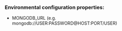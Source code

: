 ### Environmental configuration properties:
- MONGODB_URL (e.g. mongodb://USER:PASSWORD@HOST:PORT/USER)
